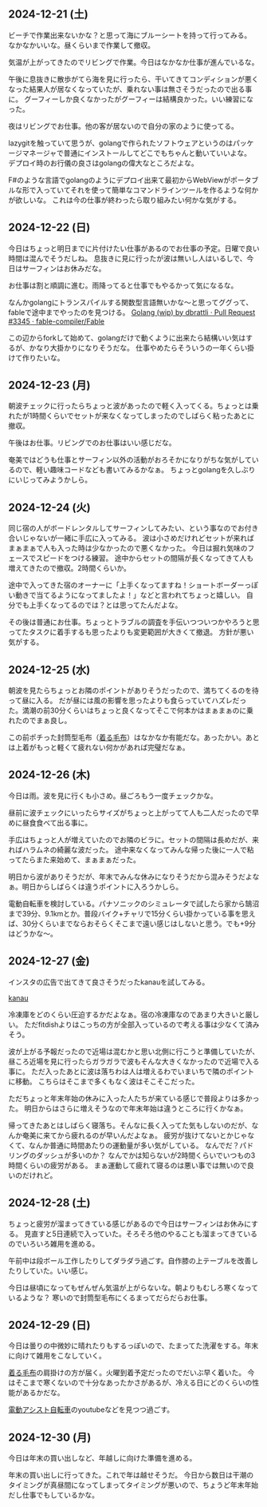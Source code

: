 ## 2024-12-21 (土)

ビーチで作業出来ないかな？と思って海にブルーシートを持って行ってみる。
なかなかいいな。昼くらいまで作業して撤収。

気温が上がってきたのでリビングで作業。今日はなかなか仕事が進んでいるな。

午後に息抜きに散歩がてら海を見に行ったら、干いてきてコンディションが悪くなった結果人が居なくなっていたが、乗れない事は無さそうだったので出る事に。
グーフィーしか良くなかったがグーフィーは結構良かった。いい練習になった。

夜はリビングでお仕事。他の客が居ないので自分の家のように使ってる。

lazygitを触っていて思うが、golangで作られたソフトウェアというのはパッケージマネージャで普通にインストールしてどこでもちゃんと動いていいよな。
デプロイ時のお行儀の良さはgolangの偉大なところだよな。

F#のような言語でgolangのようにデプロイ出来て最初からWebViewがポータブルな形で入っていてそれを使って簡単なコマンドラインツールを作るような何かが欲しいな。
これは今の仕事が終わったら取り組みたい何かな気がする。

## 2024-12-22 (日)

今日はちょっと明日までに片付けたい仕事があるのでお仕事の予定。日曜で良い時間は混んでそうだしね。
息抜きに見に行ったが波は無いし人はいるしで、今日はサーフィンはお休みだな。

お仕事は割と順調に進む。雨降ってると仕事でもやるかって気になるな。

なんかgolangにトランスパイルする関数型言語無いかな〜と思ってググって、fableで途中までやったのを見つける。 [Golang (wip) by dbrattli · Pull Request #3345 · fable-compiler/Fable](https://github.com/fable-compiler/Fable/pull/3345)

この辺からforkして始めて、golangだけで動くように出来たら結構いい気はするが、かなり大掛かりになりそうだな。
仕事やめたらそういうの一年くらい掛けて作りたいな。

## 2024-12-23 (月)

朝波チェックに行ったらちょっと波があったので軽く入ってくる。ちょっとは乗れたが1時間くらいでセットが来なくなってしまったのでしばらく粘ったあとに撤収。

午後はお仕事。リビングでのお仕事はいい感じだな。

奄美ではどうも仕事とサーフィン以外の活動がおろそかになりがちな気がしているので、軽い趣味コードなども書いてみるかなぁ。
ちょっとgolangを久しぶりにいじってみようかしら。

## 2024-12-24 (火)

同じ宿の人がボードレンタルしてサーフィンしてみたい、という事なのでお付き合いじゃないが一緒に手広に入ってみる。
波は小さめだけれどセットが来ればまぁまぁで人も入った時は少なかったので悪くなかった。
今日は掘れ気味のフェースでスピードをつける練習。
途中からセットの間隔が長くなってきて人も増えてきたので撤収。2時間くらいか。

途中で入ってきた宿のオーナーに「上手くなってますね！ショートボーダーっぽい動きで当てるようになってましたよ！」などと言われてちょっと嬉しい。
自分でも上手くなってるのでは？とは思ってたんだよな。

その後は普通にお仕事。ちょっとトラブルの調査を手伝いつついつかやろうと思ってたタスクに着手するも思ったよりも変更範囲が大きくて撤退。
方針が悪い気がする。

## 2024-12-25 (水)

朝波を見たらちょっとお隣のポイントがありそうだったので、満ちてくるのを待って昼に入る。
だが昼には風の影響を思ったよりも食らっていてハズレだった。満潮の前30分くらいはちょっと良くなってそこで何本かはまぁまぁのに乗れたのでまぁ良し。

この前ポチった封筒型毛布（[着る毛布](%E7%9D%80%E3%82%8B%E6%AF%9B%E5%B8%83)）はなかなか有能だな。あったかい。あとは上着がもっと軽くて疲れない何かがあれば完璧だなぁ。

## 2024-12-26 (木)

今日は雨。波を見に行くも小さめ。昼ごろもう一度チェックかな。

昼前に波チェックにいったらサイズがちょっと上がってて人も二人だったので早めに昼食食べて出る事に。

手広はちょっと人が増えていたのでお隣のビラに。セットの間隔は長めだが、来ればハラムネの綺麗な波だった。
途中来なくなってみんな帰った後に一人で粘ってたらまた来始めて、まぁまぁだった。

明日から波がありそうだが、年末でみんな休みになりそうだから混みそうだよなぁ。明日からしばらくは違うポイントに入ろうかしら。

電動自転車を検討している。パナソニックのシミュレータで試したら家から鵠沼まで39分、9.1kmとか。普段バイク+チャリで15分くらい掛かっている事を思えば、30分くらいまでならおそらくそこまで遠い感じはしないと思う。でも+9分はどうかな〜。

## 2024-12-27 (金)

インスタの広告で出てきて良さそうだったkanauを試してみる。

[kanau](https://shokunosoyokaze.com/shop/pages/kanau.aspx)

冷凍庫をどのくらい圧迫するかだよなぁ。宿の冷凍庫なのであまり大きいと厳しい。
ただfitdishよりはこっちの方が全部入っているので考える事は少なくて済みそう。

波が上がる予報だったので近場は混むかと思い北側に行こうと準備していたが、昼ころ近場を見に行ったらガラガラで波もそんな大きくなかったので近場で入る事に。
ただ入ったあとに波は落ちわは人は増えるわでいまいちで隣のポイントに移動。
こちらはそこまで多くもなく波はそこそこだった。

ただちょっと年末年始の休みに入った人たちが来ている感じで普段よりは多かった。
明日からはさらに増えそうなので年末年始は違うところに行くかなぁ。

帰ってきたあとはしばらく寝落ち。そんなに長く入ってた気もしないのだが、なんか奄美に来てから疲れるのが早いんだよなぁ。
疲労が抜けてないとかじゃなくて、なんか普通に時間あたりの運動量が多い気がしている。
なんでだ？パドリングのダッシュが多いのか？
なんでかは知らないが2時間くらいでいつもの3時間くらいの疲労がある。
まぁ運動して疲れて寝るのは悪い事では無いので良いのだけれど。

## 2024-12-28 (土)

ちょっと疲労が溜まってきている感じがあるので今日はサーフィンはお休みにする。
見直すと5日連続で入っていた。そろそろ他のやることも溜まってきているのでいろいろ雑用を進める。

午前中は段ボール工作したりしてダラダラ過ごす。自作膝の上テーブルを改善したりしていた。いい感じ。

今日は昼頃になってもぜんぜん気温が上がらないな。朝よりもむしろ寒くなっているような？
寒いので封筒型毛布にくるまってだらだらお仕事。

## 2024-12-29 (日)

今日は曇りの中微妙に晴れたりもするっぽいので、たまってた洗濯をする。年末に向けて雑用をこなしていく。

[着る毛布](%E7%9D%80%E3%82%8B%E6%AF%9B%E5%B8%83)の肩掛けの方が届く。火曜到着予定だったのでだいぶ早く着いた。
今はそこまで寒くないので十分なあったかさがあるが、冷える日にどのくらいの性能があるかだな。

[電動アシスト自転車](%E9%9B%BB%E5%8B%95%E3%82%A2%E3%82%B7%E3%82%B9%E3%83%88%E8%87%AA%E8%BB%A2%E8%BB%8A)のyoutubeなどを見つつ過ごす。

## 2024-12-30 (月)

今日は年末の買い出しなど、年越しに向けた準備を進める。

年末の買い出しに行ってきた。これで年は越せそうだ。
今日から数日は干潮のタイミングが真昼間になってしまってタイミングが悪いので、ちょうど年末年始だし仕事でもしているかな。